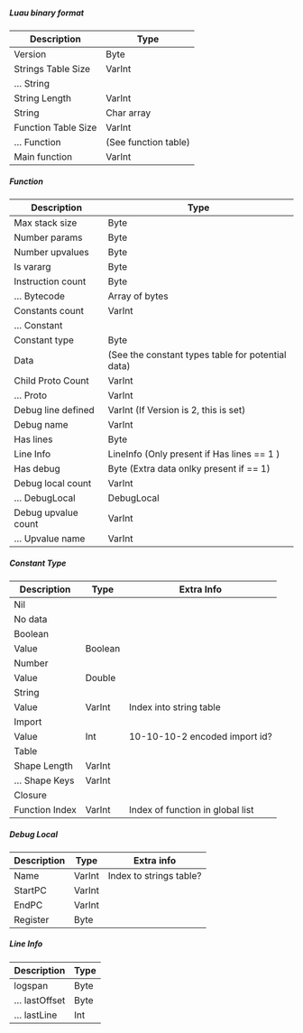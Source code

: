 
##### Luau binary format
|Description          |Type                |
|---------------------|--------------------|
|Version              |Byte                |
|Strings Table Size   |VarInt              |
|    … String         |                    |
|        String Length|VarInt              |
|        String       |Char array          |
|Function Table Size  |VarInt              |
|… Function           |(See function table)|
|Main function        |VarInt              |

##### Function
|Description          |Type                |
|---------------------|--------------------|
|Max stack size       |Byte                |
|Number params        |Byte                |
|Number upvalues      |Byte                |
|Is vararg            |Byte                |
|Instruction count    |Byte                |
|… Bytecode           |Array of bytes      |
|Constants count      |VarInt              |
|… Constant           |                    |
|    Constant type    |Byte                |
|    Data             |(See the constant types table for potential data)|
|Child Proto Count    |VarInt              |
|… Proto              |VarInt              |
|Debug line defined   |VarInt (If Version is 2, this is set)|
|Debug name           |VarInt              |
|Has lines            |Byte                |
|    Line Info        |LineInfo (Only present if Has lines == 1 )|
|Has debug            |Byte (Extra data onlky present if == 1)|
|    Debug local count|VarInt              |
|    … DebugLocal     |DebugLocal          |
|    Debug upvalue count|VarInt              |
|        … Upvalue name|VarInt              |

##### Constant Type
|Description          |Type                |Extra Info                      |
|---------------------|--------------------|--------------------------------|
|Nil                  |                    |                                |
|No data              |                    |                                |
|Boolean              |                    |                                |
|    Value            |Boolean             |                                |
|Number               |                    |                                |
|    Value            |Double              |                                |
|String               |                    |                                |
|    Value            |VarInt              |Index into string table         |
|Import               |                    |                                |
|    Value            |Int                 |10-10-10-2 encoded import id?   |
|Table                |                    |                                |
|    Shape Length     |VarInt              |                                |
|    … Shape Keys     |VarInt              |                                |
|Closure              |                    |                                |
|    Function Index   |VarInt              |Index of function in global list|

##### Debug Local
|Description          |Type                |Extra info                      |
|---------------------|--------------------|--------------------------------|
|Name                 |VarInt              |Index to strings table?         |
|StartPC              |VarInt              |                                |
|EndPC                |VarInt              |                                |
|Register             |Byte                |                                |

##### Line Info
|Description          |Type                |
|---------------------|--------------------|
|logspan              |Byte                |
|    … lastOffset     |Byte                |
|    … lastLine       |Int                 |
